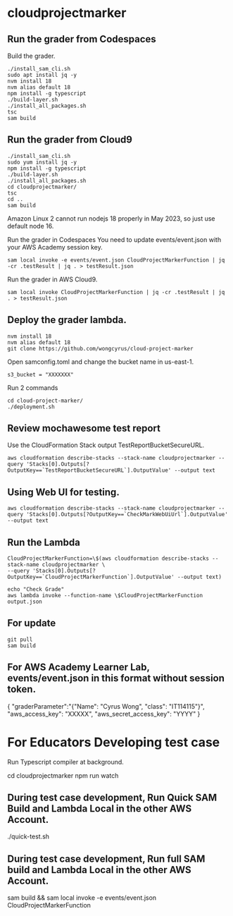 # cloudprojectmarker


## Run the grader from Codespaces
Build the grader.
```
./install_sam_cli.sh
sudo apt install jq -y
nvm install 18
nvm alias default 18
npm install -g typescript
./build-layer.sh
./install_all_packages.sh
tsc
sam build
```

## Run the grader from Cloud9
```
./install_sam_cli.sh
sudo yum install jq -y
npm install -g typescript
./build-layer.sh
./install_all_packages.sh
cd cloudprojectmarker/
tsc
cd ..
sam build
```
Amazon Linux 2 cannot run nodejs 18 properly in May 2023, so just use default node 16.

Run the grader in Codespaces
You need to update events/event.json with your AWS Academy session key.
```
sam local invoke -e events/event.json CloudProjectMarkerFunction | jq -cr .testResult | jq . > testResult.json
```


Run the grader in AWS Cloud9.
```
sam local invoke CloudProjectMarkerFunction | jq -cr .testResult | jq . > testResult.json
```


## Deploy the grader lambda.
```
nvm install 18
nvm alias default 18
git clone https://github.com/wongcyrus/cloud-project-marker
````
Open samconfig.toml and change the bucket name in us-east-1.
```
s3_bucket = "XXXXXXX"
```
Run 2 commands
```
cd cloud-project-marker/
./deployment.sh
```

## Review mochawesome test report 

Use the CloudFormation Stack output TestReportBucketSecureURL.
```
aws cloudformation describe-stacks --stack-name cloudprojectmarker --query 'Stacks[0].Outputs[?OutputKey==`TestReportBucketSecureURL`].OutputValue' --output text
```
## Using Web UI for testing.
```
aws cloudformation describe-stacks --stack-name cloudprojectmarker --query 'Stacks[0].Outputs[?OutputKey==`CheckMarkWebUiUrl`].OutputValue' --output text
```

## Run the Lambda
```
CloudProjectMarkerFunction=\$(aws cloudformation describe-stacks --stack-name cloudprojectmarker \
--query 'Stacks[0].Outputs[?OutputKey==`CloudProjectMarkerFunction`].OutputValue' --output text)

echo "Check Grade"
aws lambda invoke --function-name \$CloudProjectMarkerFunction output.json
```

## For update
```
git pull
sam build
```

## For AWS Academy Learner Lab, events/event.json in this format without session token.

{
  "graderParameter":"{\"Name\": \"Cyrus Wong\",    \"class\": \"IT114115\"}",
  "aws_access_key": "XXXXX",
  "aws_secret_access_key": "YYYY"
}


# For Educators Developing test case
Run Typescript compiler at background.

cd cloudprojectmarker
npm run watch

## During test case development, Run Quick SAM Build and Lambda Local in the other AWS Account.

./quick-test.sh

## During test case development, Run full SAM build and Lambda Local in the other AWS Account.

sam build && sam local invoke -e events/event.json CloudProjectMarkerFunction
